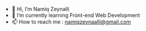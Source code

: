 - 👋 Hi, I’m Namiq Zeynalli
- 🌱 I’m currently learning Front-end Web Development
- 📫 How to reach me : namiqzeynaalli@gmail.com

<!---
namiqzeynalli/namiqzeynalli is a ✨ special ✨ repository because its `README.md` (this file) appears on your GitHub profile.
You can click the Preview link to take a look at your changes.
--->
